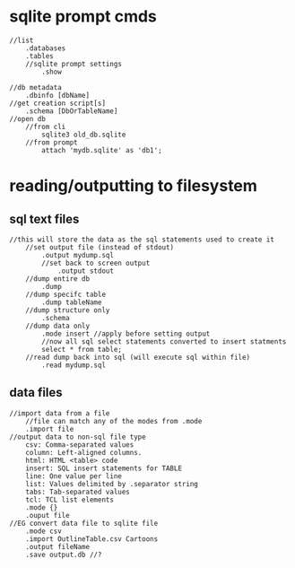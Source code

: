 # sqlite prompt cmds
    //list
        .databases
        .tables
        //sqlite prompt settings
            .show

    //db metadata
        .dbinfo [dbName]
    //get creation script[s]
        .schema [DbOrTableName]
    //open db
        //from cli
            sqlite3 old_db.sqlite
        //from prompt
            attach 'mydb.sqlite' as 'db1';

# reading/outputting to filesystem
## sql text files
    //this will store the data as the sql statements used to create it
        //set output file (instead of stdout)
            .output mydump.sql
            //set back to screen output
                .output stdout
        //dump entire db
            .dump
        //dump specifc table
            .dump tableName
        //dump structure only
            .schema
        //dump data only
            .mode insert //apply before setting output
            //now all sql select statements converted to insert statments
            select * from table;
        //read dump back into sql (will execute sql within file)
            .read mydump.sql
## data files
    //import data from a file
        //file can match any of the modes from .mode
        .import file
    //output data to non-sql file type
        csv: Comma-separated values
        column: Left-aligned columns.
        html: HTML <table> code
        insert: SQL insert statements for TABLE
        line: One value per line
        list: Values delimited by .separator string
        tabs: Tab-separated values
        tcl: TCL list elements
        .mode {}
        .ouput file
    //EG convert data file to sqlite file
        .mode csv
        .import OutlineTable.csv Cartoons
        .output fileName
        .save output.db //?
